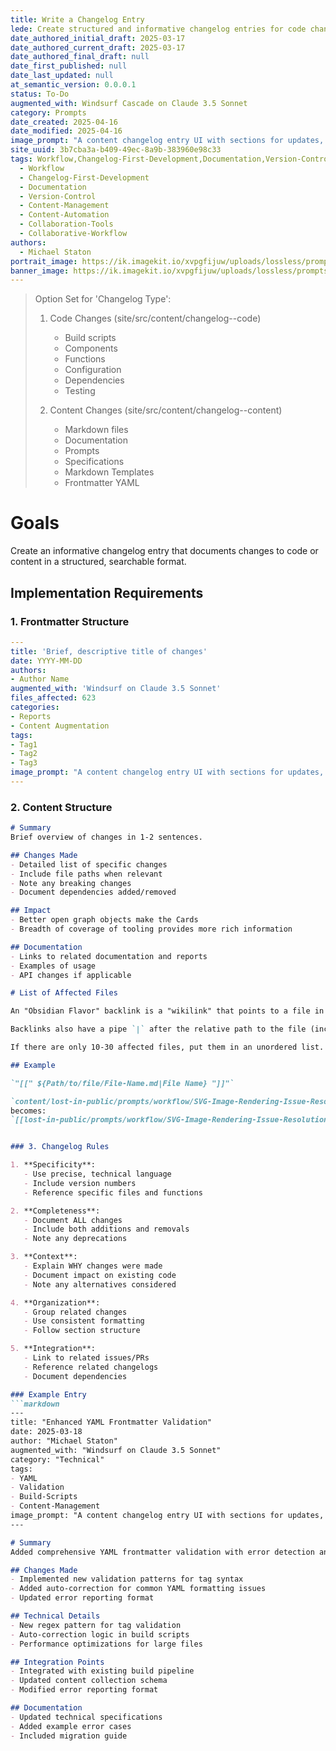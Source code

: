 ```yaml
---
title: Write a Changelog Entry
lede: Create structured and informative changelog entries for code changes
date_authored_initial_draft: 2025-03-17
date_authored_current_draft: 2025-03-17
date_authored_final_draft: null
date_first_published: null
date_last_updated: null
at_semantic_version: 0.0.0.1
status: To-Do
augmented_with: Windsurf Cascade on Claude 3.5 Sonnet
category: Prompts
date_created: 2025-04-16
date_modified: 2025-04-16
image_prompt: "A content changelog entry UI with sections for updates, improvements, and editorial notes. Visuals include content cards, timeline markers, and collaborative editing tools, symbolizing organized content history tracking."
site_uuid: 3b7cba3a-b409-49ec-8a9b-383960e98c33
tags: Workflow,Changelog-First-Development,Documentation,Version-Control,Content-Management,Content-Automation,Collaboration-Tools,Collaborative-Workflow
  - Workflow
  - Changelog-First-Development
  - Documentation
  - Version-Control
  - Content-Management
  - Content-Automation
  - Collaboration-Tools
  - Collaborative-Workflow
authors:
  - Michael Staton
portrait_image: https://ik.imagekit.io/xvpgfijuw/uploads/lossless/prompts/workflow/2025-05-05_portrait_image_Write-a-Content-Changelog-Entry_0e2b1337-b18e-4c9e-8758-c832ff726958_MTkMLTth6.webp
banner_image: https://ik.imagekit.io/xvpgfijuw/uploads/lossless/prompts/workflow/2025-05-05_banner_image_Write-a-Content-Changelog-Entry_1f5f0f10-8b65-4fe5-8aa4-dddc77d59638_jt2fva9ru.webp
---
```

> Option Set for 'Changelog Type':
> 1. Code Changes (site/src/content/changelog--code)
>    - Build scripts
>    - Components
>    - Functions
>    - Configuration
>    - Dependencies
>    - Testing
>
> 2. Content Changes (site/src/content/changelog--content)
>    - Markdown files
>    - Documentation
>    - Prompts
>    - Specifications
>    - Markdown Templates
>    - Frontmatter YAML

# Goals
Create an informative changelog entry that documents changes to code or content in a structured, searchable format.

## Implementation Requirements

### 1. Frontmatter Structure
```yaml
---
title: 'Brief, descriptive title of changes'
date: YYYY-MM-DD
authors: 
- Author Name
augmented_with: 'Windsurf on Claude 3.5 Sonnet'
files_affected: 623
categories: 
- Reports
- Content Augmentation
tags: 
- Tag1
- Tag2
- Tag3
image_prompt: "A content changelog entry UI with sections for updates, improvements, and editorial notes. Visuals include content cards, timeline markers, and collaborative editing tools, symbolizing organized content history tracking."
---
```

### 2. Content Structure
```markdown
# Summary
Brief overview of changes in 1-2 sentences.

## Changes Made
- Detailed list of specific changes
- Include file paths when relevant
- Note any breaking changes
- Document dependencies added/removed

## Impact
- Better open graph objects make the Cards
- Breadth of coverage of tooling provides more rich information

## Documentation
- Links to related documentation and reports
- Examples of usage
- API changes if applicable

# List of Affected Files

An "Obsidian Flavor" backlink is a "wikilink" that points to a file in the content directory.  It begins and ends with double brackets `[[` and `]]`.  In between, it MUST HAVE THE EXACT relative path from the root of the content directory to the file. THIS MEANS DO NOT INCLUDE "content" as the relative path, even though "content" is the name of the submodule and may show up in the relative path, depending on the working directory you are in when you write the backlink.

Backlinks also have a pipe `|` after the relative path to the file (including the file name and file extension). The pipe is followed by the file name, stripped of any dashes or underscores that are meant to be "safe" spacing characters, and with no extension.  This is the "File Name" in the backlink.

If there are only 10-30 affected files, put them in an unordered list.  If there are more than 30 affected files, just make them comma separated in a continguous paragraph.

## Example

`"[[" ${Path/to/file/File-Name.md|File Name} "]]"`

`content/lost-in-public/prompts/workflow/SVG-Image-Rendering-Issue-Resolution.md`
becomes:
`[[lost-in-public/prompts/workflow/SVG-Image-Rendering-Issue-Resolution.md|SVG Image Rendering Issue Resolution]]`


### 3. Changelog Rules

1. **Specificity**:
   - Use precise, technical language
   - Include version numbers
   - Reference specific files and functions

2. **Completeness**:
   - Document ALL changes
   - Include both additions and removals
   - Note any deprecations

3. **Context**:
   - Explain WHY changes were made
   - Document impact on existing code
   - Note any alternatives considered

4. **Organization**:
   - Group related changes
   - Use consistent formatting
   - Follow section structure

5. **Integration**:
   - Link to related issues/PRs
   - Reference related changelogs
   - Document dependencies

### Example Entry
```markdown
---
title: "Enhanced YAML Frontmatter Validation"
date: 2025-03-18
author: "Michael Staton"
augmented_with: "Windsurf on Claude 3.5 Sonnet"
category: "Technical"
tags: 
- YAML
- Validation
- Build-Scripts
- Content-Management
image_prompt: "A content changelog entry UI with sections for updates, improvements, and editorial notes. Visuals include content cards, timeline markers, and collaborative editing tools, symbolizing organized content history tracking."
---

# Summary
Added comprehensive YAML frontmatter validation with error detection and auto-correction capabilities.

## Changes Made
- Implemented new validation patterns for tag syntax
- Added auto-correction for common YAML formatting issues
- Updated error reporting format

## Technical Details
- New regex pattern for tag validation
- Auto-correction logic in build scripts
- Performance optimizations for large files

## Integration Points
- Integrated with existing build pipeline
- Updated content collection schema
- Modified error reporting format

## Documentation
- Updated technical specifications
- Added example error cases
- Included migration guide